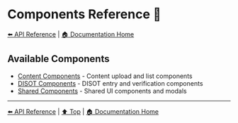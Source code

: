 # Components Reference 🎨

[⬅️ API Reference](../) | [🏠 Documentation Home](../../)

## Available Components

- [Content Components](./content-components.md) - Content upload and list components
- [DISOT Components](./disot-components.md) - DISOT entry and verification components
- [Shared Components](./shared-components.md) - Shared UI components and modals

---

[⬅️ API Reference](../) | [⬆️ Top](#components-reference) | [🏠 Documentation Home](../../)
